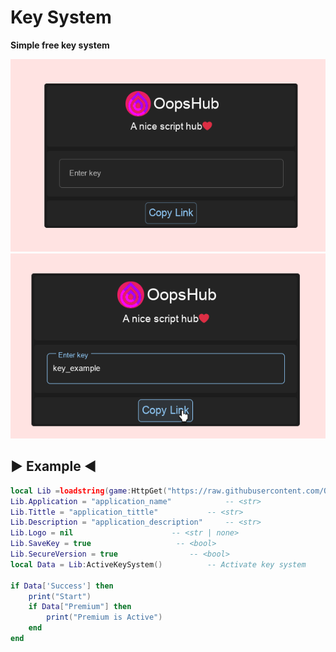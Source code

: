 # Key System

**Simple free key system**

![Screenshot 1](https://github.com/OopssSorry/KeySystem2Lib/blob/main/Screenshots/1.png)
![Screenshot 2](https://github.com/OopssSorry/KeySystem2Lib/blob/main/Screenshots/2.png)

##	▶ Example ◀
```lua
local Lib =loadstring(game:HttpGet("https://raw.githubusercontent.com/OopssSorry/KeySystem2Lib/main/Lib.lua"))()
Lib.Application = "application_name"	 		-- <str>
Lib.Tittle = "application_tittle" 			-- <str>
Lib.Description = "application_description"	   	-- <str>
Lib.Logo = nil 						-- <str | none>
Lib.SaveKey = true					 -- <bool>
Lib.SecureVersion = true 				-- <bool>
local Data = Lib:ActiveKeySystem()			-- Activate key system

if Data['Success'] then
	print("Start")
	if Data["Premium"] then
		print("Premium is Active")
	end
end
```
